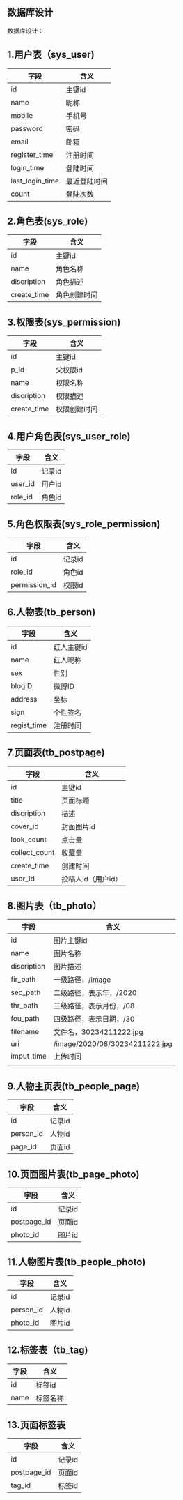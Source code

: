 ## 数据库设计

数据库设计：

## 1.用户表（sys_user)

| 字段            | 含义         |
| --------------- | ------------ |
| id              | 主键id       |
| name            | 昵称         |
| mobile          | 手机号       |
| password        | 密码         |
| email           | 邮箱         |
| register_time   | 注册时间     |
| login_time      | 登陆时间     |
| last_login_time | 最近登陆时间 |
| count           | 登陆次数     |

## 2.角色表(sys_role)

| 字段        | 含义         |
| ----------- | ------------ |
| id          | 主键id       |
| name        | 角色名称     |
| discription | 角色描述     |
| create_time | 角色创建时间 |

## 3.权限表(sys_permission)

| 字段        | 含义         |
| ----------- | ------------ |
| id          | 主键id       |
| p_id        | 父权限id     |
| name        | 权限名称     |
| discription | 权限描述     |
| create_time | 权限创建时间 |

## 4.用户角色表(sys_user_role)

| 字段    | 含义   |
| ------- | ------ |
| id      | 记录id |
| user_id | 用户id |
| role_id | 角色id |

## 5.角色权限表(sys_role_permission)

| 字段          | 含义   |
| ------------- | ------ |
| id            | 记录id |
| role_id       | 角色id |
| permission_id | 权限id |

## 6.人物表(tb_person)

| 字段        | 含义       |
| ----------- | ---------- |
| id          | 红人主键id |
| name        | 红人昵称   |
| sex         | 性别       |
| blogID      | 微博ID     |
| address     | 坐标       |
| sign        | 个性签名   |
| regist_time | 注册时间   |

## 7.页面表(tb_postpage)

| 字段          | 含义               |
| ------------- | ------------------ |
| id            | 主键id             |
| title         | 页面标题           |
| discription   | 描述               |
| cover_id      | 封面图片id         |
| look_count    | 点击量             |
| collect_count | 收藏量             |
| create_time   | 创建时间           |
| user_id       | 投稿人id（用户id） |

## 8.图片表（tb_photo）

| 字段        | 含义                           |
| ----------- | ------------------------------ |
| id          | 图片主键id                     |
| name        | 图片名称                       |
| discription | 图片描述                       |
| fir_path    | 一级路径，/image               |
| sec_path    | 二级路径，表示年，/2020        |
| thr_path    | 三级路径，表示月份，/08        |
| fou_path    | 四级路径，表示日期，/30        |
| filename    | 文件名，30234211222.jpg        |
| uri         | /image/2020/08/30234211222.jpg |
| imput_time  | 上传时间                       |
|             |                                |

## 9.人物主页表(tb_people_page)

| 字段      | 含义   |
| --------- | ------ |
| id        | 记录id |
| person_id | 人物id |
| page_id   | 页面id |

## 10.页面图片表(tb_page_photo)

| 字段        | 含义   |
| ----------- | ------ |
| id          | 记录id |
| postpage_id | 页面id |
| photo_id    | 图片id |

## 11.人物图片表(tb_people_photo)

| 字段      | 含义   |
| --------- | ------ |
| id        | 记录id |
| person_id | 人物id |
| photo_id  | 图片id |

## 12.标签表（tb_tag)

| 字段 | 含义     |
| ---- | -------- |
| id   | 标签id   |
| name | 标签名称 |

## 13.页面标签表

| 字段        | 含义   |
| ----------- | ------ |
| id          | 记录id |
| postpage_id | 页面id |
| tag_id      | 标签id |


